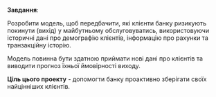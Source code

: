 __Завдання__: 

Розробити модель, щоб передбачити, які клієнти банку ризикують покинути (вихід) у майбутньому обслуговуватись, використовуючи історичні дані про демографію клієнтів, інформацію про рахунки та транзакційну історію. 

Модель повинна бути здатною приймати нові дані про клієнтів та виводити прогноз їхньої ймовірності виходу. 

**Ціль цього проекту** - допомогти банку проактивно зберігати своїх найцінніших клієнтів.